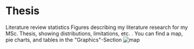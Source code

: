 # Thesis
Literature review statistics
Figures describing my literature research for my MSc. Thesis, showing distributions, limitations, etc. . You can find a map, pie charts, and tables
in the "Graphics"-Section
![map](https://user-images.githubusercontent.com/82711784/167099936-ef0ec34a-f797-4888-82d8-3a079352cb2d.png)
